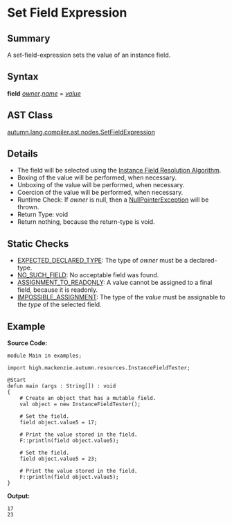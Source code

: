 # Set Field Expression

## Summary

A set-field-expression sets the value of an instance field.

## Syntax

<div class="syntax">
<b>field</b> <i><a href="Expression.md">owner</a></i>.<i><a href="Name.md">name</a></i> = <i><a href="Expression.md">value</a></i><br>
</div>

## AST Class

[autumn.lang.compiler.ast.nodes.SetFieldExpression](https://www.mackenziehigh.com/autumn/javadoc/autumn/lang/compiler/ast/nodes/SetFieldExpression.html)

## Details

+ The field will be selected using the <a href="Resolution.md">Instance Field Resolution Algorithm</a>.
+ Boxing of the value will be performed, when necessary.
+ Unboxing of the value will be performed, when necessary.
+ Coercion of the value will be performed, when necessary.
+ Runtime Check: If <i>owner</i> is null, then a [NullPointerException](https://docs.oracle.com/javase/7/docs/api/java/lang/NullPointerException.html) will be thrown.
+ Return Type: void
+ Return nothing, because the return-type is void.

## Static Checks

+ [EXPECTED_DECLARED_TYPE](https://www.mackenziehigh.com/autumn/javadoc/autumn/lang/compiler/errors/ErrorCode.html#EXPECTED_DECLARED_TYPE): The type of <i>owner</i> must be a declared-type.
+ [NO_SUCH_FIELD](https://www.mackenziehigh.com/autumn/javadoc/autumn/lang/compiler/errors/ErrorCode.html#NO_SUCH_FIELD): No acceptable field was found.
+ [ASSIGNMENT_TO_READONLY](https://www.mackenziehigh.com/autumn/javadoc/autumn/lang/compiler/errors/ErrorCode.html#ASSIGNMENT_TO_READONLY): A value cannot be assigned to a final field, because it is readonly.
+ [IMPOSSIBLE_ASSIGNMENT](https://www.mackenziehigh.com/autumn/javadoc/autumn/lang/compiler/errors/ErrorCode.html#IMPOSSIBLE_ASSIGNMENT): The type of the <i>value</i> must be assignable to the <i>type</i> of the selected field.

## Example

**Source Code:**

```plain
module Main in examples;

import high.mackenzie.autumn.resources.InstanceFieldTester;

@Start
defun main (args : String[]) : void
{
    # Create an object that has a mutable field. 
    val object = new InstanceFieldTester();

    # Set the field.
    field object.value5 = 17;

    # Print the value stored in the field. 
    F::println(field object.value5);

    # Set the field.
    field object.value5 = 23;

    # Print the value stored in the field. 
    F::println(field object.value5);
}
```

**Output:**

```plain
17
23
```

